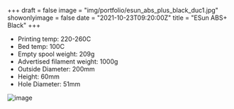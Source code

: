 +++
draft = false
image = "img/portfolio/esun_abs_plus_black_duc1.jpg"
showonlyimage = false
date = "2021-10-23T09:20:00Z"
title = "ESun ABS+ Black"
+++

* Printing temp: 220-260C
* Bed temp: 100C
* Empty spool weight: 209g
* Advertised filament weight: 1000g
* Outside Diameter: 200mm
* Height: 60mm
* Hole Diameter: 51mm
<!--more-->

![image](/img/portfolio/esun_abs_plus_black_duc1.jpg)

